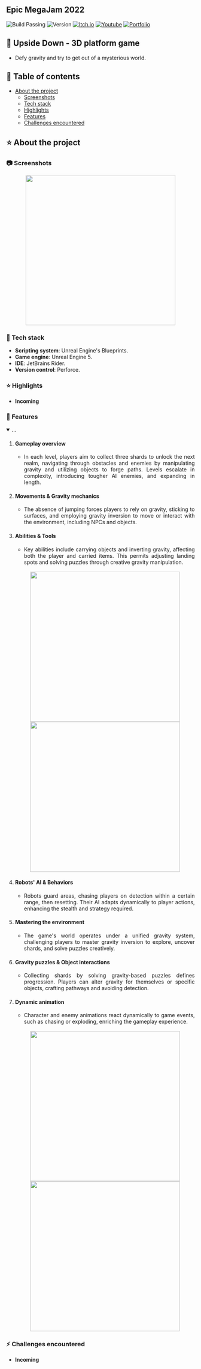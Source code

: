 ## Epic MegaJam 2022

![Build Passing](https://img.shields.io/badge/build-passing-brightgreen)
![Version](https://img.shields.io/badge/version-1.0.0-blue)
[![Itch.io](https://img.shields.io/badge/download-itch.io-%23e3326d)](https://itaruf.itch.io/upside-down)
[![Youtube](https://img.shields.io/badge/demo-youtube-%23db1818)](https://www.youtube.com/watch?v=J8vLNM-fff8)
[![Portfolio](https://img.shields.io/badge/details-personal%20website-%235203fc)](https://itaruf.github.io/projects.html)

## 🔲 Upside Down - 3D platform game
- Defy gravity and try to get out of a mysterious world.
  
<!-- Table of Contents -->
## :notebook_with_decorative_cover: Table of contents
- [About the project](#star-about-the-project)
  * [Screenshots](#camera-screenshots)
  * [Tech stack](#space_invader-tech-stack)
  * [Highlights](#star-highlights)
  * [Features](#dart-features)
  * [Challenges encountered](#zap-challenges-encountered)

<!-- About the Project -->
## :star: About the project

 <!-- Screenshots -->
### :camera: Screenshots

<div align="center"> 
  <img width="400px" src="https://media.giphy.com/media/v1.Y2lkPTc5MGI3NjExb3lhYjB3M2YydW82M3AxaGJ0czU1dXJiNHhjZDc1N2VscGg5dDBsNSZlcD12MV9pbnRlcm5hbF9naWZfYnlfaWQmY3Q9Zw/8MbOyINZlkmvYOfLfs/giphy.gif">
</div>

<!-- TechStack -->
### :space_invader: Tech stack

  - **Scripting system**: Unreal Engine's Blueprints.
  - **Game engine**: Unreal Engine 5.
  - **IDE**: JetBrains Rider.
  - **Version control**: Perforce.

### :star: Highlights 
- **Incoming**

### :dart: Features
<details id="projectDescription" open>
  <summary id="summaryText">...</summary>
  
  <ol style="text-align: justify;">
    <li><h4>Gameplay overview</h4>
      <ul>
        <li>In each level, players aim to collect three shards to unlock the next realm, navigating through obstacles and enemies by manipulating gravity and utilizing objects to forge paths. Levels escalate in complexity, introducing tougher AI enemies, and expanding in length.</li>
      </ul>
    </li>
    
  <li><h4>Movements & Gravity mechanics</h4>
    <ul>
      <li>The absence of jumping forces players to rely on gravity, sticking to surfaces, and employing gravity inversion to move or interact with the environment, including NPCs and objects.
      </li>
    </ul>
  </li>
  
  <li><h4>Abilities & Tools</h4>
    <ul>
      <li>Key abilities include carrying objects and inverting gravity, affecting both the player and carried items. This permits adjusting landing spots and solving puzzles through creative gravity manipulation.</li>
    </ul>
  </li> 
  
  </br>
  <div align="center"> 
    <img src="https://media.giphy.com/media/v1.Y2lkPTc5MGI3NjExbmlsanp6Mzc4dHJ0MHpjZHB5eXM4eWwydXdlNTd5dWJjbnBwczVuYiZlcD12MV9pbnRlcm5hbF9naWZfYnlfaWQmY3Q9Zw/0Hf79LjmFzMkB8XaWR/giphy.gif" style="display: block; margin: auto;" width="400" />
    <img src="https://media.giphy.com/media/v1.Y2lkPTc5MGI3NjExcGNuM2c0Y2NjOXRjdmFubGU5aHh5aDV0NjIxenZ0M3Nmc2Q1ZnZkZSZlcD12MV9pbnRlcm5hbF9naWZfYnlfaWQmY3Q9Zw/uKHJSGw9KrysTCuxk3/giphy.gif" style="display: block; margin: auto;" width="400" />
  </div>
  
  <li><h4>Robots' AI & Behaviors</h4>
    <ul>
      <li>Robots guard areas, chasing players on detection within a certain range, then resetting. Their AI adapts dynamically to player actions, enhancing the stealth and strategy required.</li>
    </ul>
  </li>
  
  <li><h4>Mastering the environment</h4>
    <ul>
      <li>The game's world operates under a unified gravity system, challenging players to master gravity inversion to explore, uncover shards, and solve puzzles creatively.</li>
    </ul>
  </li>
  
  <li><h4>Gravity puzzles & Object interactions</h4>
    <ul>
      <li>Collecting shards by solving gravity-based puzzles defines progression. Players can alter gravity for themselves or specific objects, crafting pathways and avoiding detection.</li>
    </ul>
  </li>
  
  <li><h4>Dynamic animation</h4>
    <ul>
      <li>Character and enemy animations react dynamically to game events, such as chasing or exploding, enriching the gameplay experience.</li>
    </ul>
  </li>
  
  </br>
  <div align="center"> 
      <img src="https://media.giphy.com/media/v1.Y2lkPTc5MGI3NjExMDNnanRtYTdiNnJkaGl6a3Z1am1oYXlrNTdtNmV0ZHlyNmRteTk4dyZlcD12MV9pbnRlcm5hbF9naWZfYnlfaWQmY3Q9Zw/z6FxSLmaavHxuieZiv/giphy.gif" style="display: block; margin: auto;" width="400" />
      <img src="https://media.giphy.com/media/v1.Y2lkPTc5MGI3NjExYjJpbWF6NTNxd2ZtbGpkeXNnOXJmdzVtemQwNWc1d3dqbHRsdW1mNCZlcD12MV9pbnRlcm5hbF9naWZfYnlfaWQmY3Q9Zw/8MbOyINZlkmvYOfLfs/giphy.gif" style="display: block; margin: auto;" width="400" />
    </div>
    
  </ol>
  
</details>

### :zap: Challenges encountered
- **Incoming**
